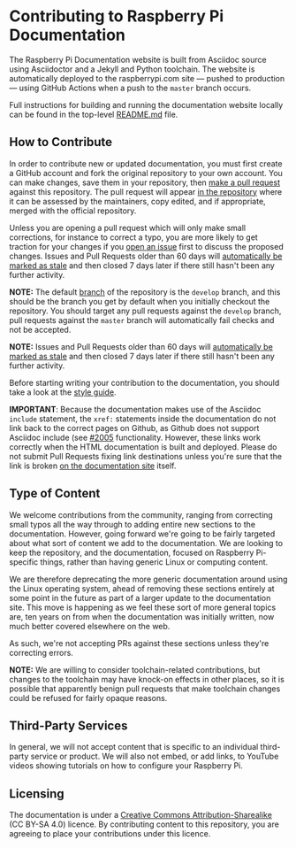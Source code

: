 # Contributing to Raspberry Pi Documentation

The Raspberry Pi Documentation website is built from Asciidoc source using Asciidoctor and a Jekyll and Python toolchain. The website is automatically deployed to the raspberrypi.com site — pushed to production — using GitHub Actions when a push to the `master` branch occurs.

Full instructions for building and running the documentation website locally can be found in the top-level [README.md](README.md) file.

## How to Contribute

In order to contribute new or updated documentation, you must first create a GitHub account and fork the original repository to your own account. You can make changes, save them in your repository, then [make a pull request](https://docs.github.com/en/github/collaborating-with-pull-requests/proposing-changes-to-your-work-with-pull-requests/creating-a-pull-request-from-a-fork) against this repository. The pull request will appear [in the repository](https://github.com/raspberrypi/documentation/pulls) where it can be assessed by the maintainers, copy edited, and if appropriate, merged with the official repository.

Unless you are opening a pull request which will only make small corrections, for instance to correct a typo, you are more likely to get traction for your changes if you [open an issue](https://github.com/raspberrypi/documentation/issues) first to discuss the proposed changes. Issues and Pull Requests older than 60 days will [automatically be marked as stale](https://github.com/actions/stale) and then closed 7 days later if there still hasn't been any further activity.

**NOTE:** The default [branch](https://github.com/raspberrypi/documentation/branches) of the repository is the `develop` branch, and this should be the branch you get by default when you initially checkout the repository. You should target any pull requests against the `develop` branch, pull requests against the `master` branch will automatically fail checks and not be accepted.

**NOTE:** Issues and Pull Requests older than 60 days will [automatically be marked as stale](https://github.com/actions/stale) and then closed 7 days later if there still hasn't been any further activity.

Before starting writing your contribution to the documentation, you should take a look at the [style guide](https://github.com/raspberrypi/style-guide/blob/master/style-guide.md).

**IMPORTANT**: Because the documentation makes use of the Asciidoc `include` statement, the `xref:` statements inside the documentation do not link back to the correct pages on Github, as Github does not support Asciidoc include (see [#2005](https://github.com/raspberrypi/documentation/issues/2005) functionality. However, these links work correctly when the HTML documentation is built and deployed. Please do not submit Pull Requests fixing link destinations unless you're sure that the link is broken [on the documentation site](https://www.raspberrypi.com/documentation/) itself.

## Type of Content

We welcome contributions from the community, ranging from correcting small typos all the way through to adding entire new sections to the documentation. However, going forward we're going to be fairly targeted about what sort of content we add to the documentation. We are looking to keep the repository, and the documentation, focused on Raspberry Pi-specific things, rather than having generic Linux or computing content.

We are therefore deprecating the more generic documentation around using the Linux operating system, ahead of removing these sections entirely at some point in the future as part of a larger update to the documentation site. This move is happening as we feel these sort of more general topics are, ten years on from when the documentation was initially written, now much better covered elsewhere on the web.

As such, we're not accepting PRs against these sections unless they're correcting errors.

**NOTE:** We are willing to consider toolchain-related contributions, but changes to the toolchain may have knock-on effects in other places, so it is possible that apparently benign pull requests that make toolchain changes could be refused for fairly opaque reasons. 

## Third-Party Services

In general, we will not accept content that is specific to an individual third-party service or product. We will also not embed, or add links, to YouTube videos showing tutorials on how to configure your Raspberry Pi.

## Licensing 

The documentation is under a [Creative Commons Attribution-Sharealike](https://creativecommons.org/licenses/by-sa/4.0/) (CC BY-SA 4.0) licence. By contributing content to this repository, you are agreeing to place your contributions under this licence.
